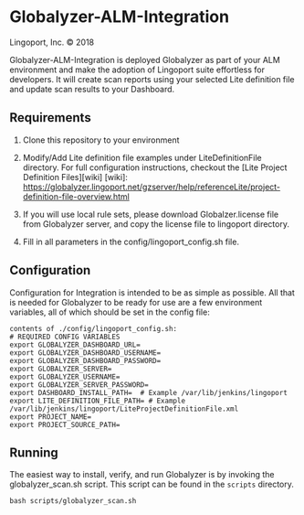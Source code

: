 # Globalyzer-ALM-Integration
Lingoport, Inc. &copy; 2018

Globalyzer-ALM-Integration is deployed Globalyzer as part of your ALM environment and make the adoption of Lingoport suite effortless for developers. It will create scan reports using your selected Lite definition file and update scan results to your Dashboard.

## Requirements
1. Clone this repository to your environment
2. Modify/Add Lite definition file examples under LiteDefinitionFile directory.
For full configuration instructions, checkout the [Lite Project Definition Files][wiki]
[wiki]: https://globalyzer.lingoport.net/gzserver/help/referenceLite/project-definition-file-overview.html

3. If you will use local rule sets, please download Globalzer.license file from Globalyzer server, and copy the license file to lingoport directory.
4. Fill in all parameters in the config/lingoport_config.sh file.

## Configuration
Configuration for Integration is intended to be as simple as possible. All that is needed for Globalyzer to be ready for use are a few environment variables, all of which should be set in the config file:

    contents of ./config/lingoport_config.sh:
    # REQUIRED CONFIG VARIABLES
    export GLOBALYZER_DASHBOARD_URL=
    export GLOBALYZER_DASHBOARD_USERNAME=
    export GLOBALYZER_DASHBOARD_PASSWORD=
    export GLOBALYZER_SERVER=
    export GLOBALYZER_USERNAME=
    export GLOBALYZER_SERVER_PASSWORD=
    export DASHBOARD_INSTALL_PATH=  # Example /var/lib/jenkins/lingoport
    export LITE_DEFINITION_FILE_PATH= # Example /var/lib/jenkins/lingoport/LiteProjectDefinitionFile.xml
    export PROJECT_NAME=
    export PROJECT_SOURCE_PATH=

## Running

The easiest way to install, verify, and run Globalyzer is by invoking the globalyzer_scan.sh script. This script can be found
in the `scripts` directory.

    bash scripts/globalyzer_scan.sh
